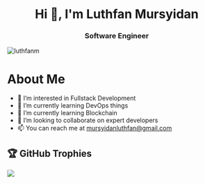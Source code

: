 <h1 align="center">Hi 👋, I'm Luthfan Mursyidan</h1>
<h3 align="center">Software Engineer</h3>

<p align="left"> <img src="https://komarev.com/ghpvc/?username=luthfanm&label=Profile%20views&color=0e75b6&style=flat" alt="luthfanm" /> </p>

# About Me

- 👀 I’m interested in Fullstack Development
- 🌱 I’m currently learning DevOps things
- 🌱 I’m currently learning Blockchain
- 💞️ I’m looking to collaborate on expert developers
- 📫 You can reach me at mursyidanluthfan@gmail.com

## 🏆 GitHub Trophies
![](https://github-profile-trophy.vercel.app/?username=LuthfanM&theme=tokyonight&no-frame=false&no-bg=true&margin-w=4)
